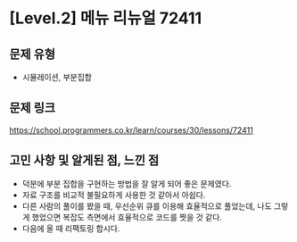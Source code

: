 # [Level.2] 메뉴 리뉴얼 72411

## 문제 유형
- 시뮬레이션, 부분집합

## 문제 링크
https://school.programmers.co.kr/learn/courses/30/lessons/72411

## 고민 사항 및 알게된 점, 느낀 점
- 덕분에 부분 집합을 구현하는 방법을 잘 알게 되어 좋은 문제였다.
- 자료 구조를 비교적 불필요하게 사용한 것 같아서 아쉽다.
- 다른 사람의 풀이를 봤을 때, 우선순위 큐를 이용해 효율적으로 풀었는데, 나도 그렇게 했었으면 복잡도 측면에서 효율적으로 코드를 짯을 것 같다.
- 다음에 올 때 리팩토링 합시다.